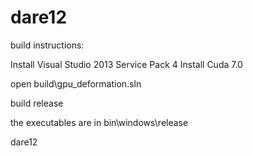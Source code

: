 # dare12
build instructions:

Install Visual Studio 2013 Service Pack 4
Install Cuda 7.0

open build\gpu_deformation.sln

build release

the executables are in bin\windows\release

dare12
